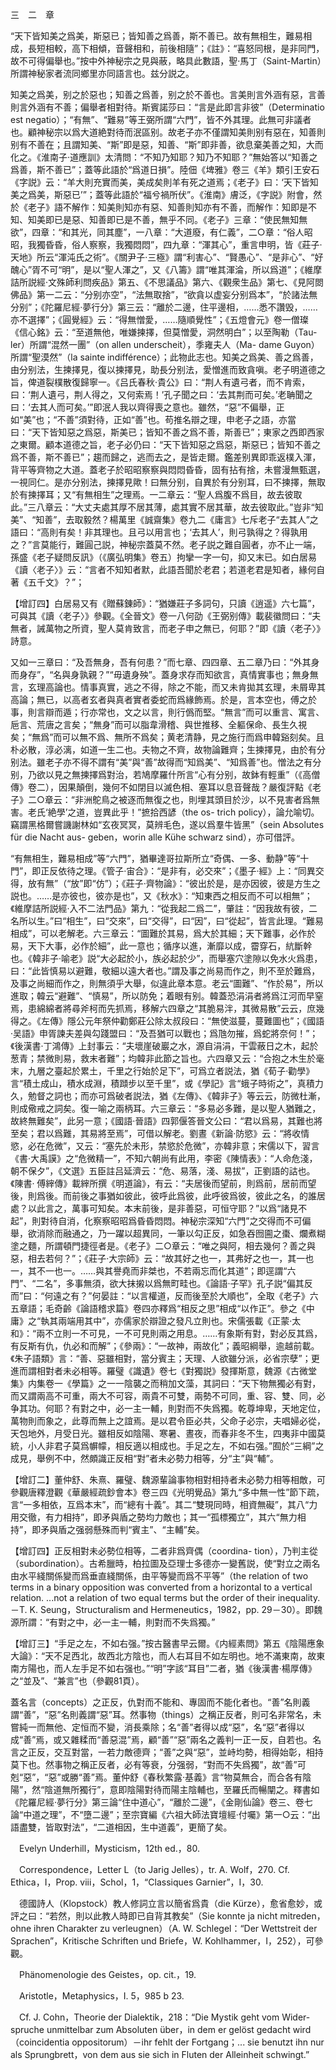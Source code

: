 三　二　章

“天下皆知美之爲美，斯惡已；皆知善之爲善，斯不善已。故有無相生，難易相成，長短相較，高下相傾，音聲相和，前後相隨”；《註》：“喜怒同根，是非同門，故不可得偏舉也。”按中外神秘宗之見與蔽，略具此數語，聖·馬丁（Saint-Martin）所謂神秘家者流同鄉里亦同語言也。兹分説之。

知美之爲美，别之於惡也；知善之爲善，别之於不善也。言美則言外涵有惡，言善則言外涵有不善；偏舉者相對待。斯賓諾莎曰：“言是此即言非彼”（Determinatio est negatio）；“有無”、“難易”等王弼所謂“六門”，皆不外其理。此無可非議者也。顧神秘宗以爲大道絶對待而泯區别。故老子亦不僅謂知美則别有惡在，知善則别有不善在；且謂知美、“斯”即是惡，知善、“斯”即非善，欲息棄美善之知，大而化之。《淮南子·道應訓》太清問：“不知乃知耶？知乃不知耶？”無始答以“知善之爲善，斯不善已”；蓋等此語於“爲道日損”。陸佃《埤雅》卷三《羊》類引王安石《字説》云：“羊大則充實而美，美成矣則羊有死之道焉；《老子》曰：‘天下皆知美之爲美，斯惡已’”；蓋等此語於“福兮禍所伏”。《淮南》膚泛，《字説》附會，然於《老子》語不解作：知美則知亦有惡、知善則知亦有不善，而解作：知即是不知、知美即已是惡、知善即已是不善，無乎不同。《老子》三章：“使民無知無欲”，四章：“和其光，同其塵”，一八章：“大道廢，有仁義”，二○章：“俗人昭昭，我獨昏昏，俗人察察，我獨悶悶”，四九章：“渾其心”，重言申明，皆《莊子·天地》所云“渾沌氏之術”。《關尹子·三極》謂“利害心”、“賢愚心”、“是非心”、“好醜心”胥不可“明”，是以“聖人渾之”，又《八籌》謂“唯其渾淪，所以爲道”；《維摩詰所説經·文殊師利問疾品》第五、《不思議品》第六、《觀衆生品》第七、《見阿閦佛品》第一二云：“分别亦空”，“法無取捨”，“欲貪以虚妄分别爲本”，“於諸法無分别”；《陀羅尼經·夢行分》第三云：“離於二邊，住平邊相，……悉不讚毁，……亦不選擇”；《圓覺經》云：“得無憎愛，……隨順覺性”；《五燈會元》卷一僧璨《信心銘》云：“至道無他，唯嫌揀擇，但莫憎愛，洞然明白”；以至陶勒（Tau-
ler）所謂“混然一團”（on allen underscheit），季雍夫人（Ma-
dame Guyon）所謂“聖漠然”（la sainte indifférence）；此物此志也。知美之爲美、善之爲善，由分别法，生揀擇見，復以揀擇見，助長分别法，愛憎進而致貪嗔。老子明道德之旨，俾道裂樸散復歸寧一。《吕氏春秋·貴公》曰：“荆人有遺弓者，而不肯索，曰：‘荆人遺弓，荆人得之，又何索焉！’孔子聞之曰：‘去其荆而可矣。’老聃聞之曰：‘去其人而可矣。’”即泯人我以齊得喪之意也。雖然，“惡”不偏舉，正如“美”也；“不善”須對待，正如“善”也。苟推名辯之理，申老子之語，亦當曰：“天下皆知惡之爲惡，斯美已；皆知不善之爲不善，斯善已”；東家之西即西家之東爾。顧本道德之旨，老子必仍曰：“天下皆知惡之爲惡，斯惡已；皆知不善之爲不善，斯不善已”；趨而歸之，逃而去之，是皆走爾。鑑差别異即乖返樸入渾，背平等齊物之大道。蓋老子於昭昭察察與悶悶昏昏，固有拈有捨，未嘗漫無甄選，一視同仁。是亦分别法，揀擇見歟！曰無分别，自異於有分别耳，曰不揀擇，無取於有揀擇耳；又“有無相生”之理焉。一二章云：“聖人爲腹不爲目，故去彼取此。”三八章云：“大丈夫處其厚不居其薄，處其實不居其華，故去彼取此。”豈非“知美”、“知善”，去取毅然？楊萬里《誠齋集》卷九二《庸言》七斥老子“去其人”之語曰：“高則有矣！非其理也。且弓以用言也；‘去其人’，則弓孰得之？得孰用之？”言莫能行，難圓己説，神秘宗蓋莫不然。老子説之難自圓者，亦不止一端，孫盛《老子疑問反訊》（《廣弘明集》卷五）拘攣一字一句，抑又末已。如白居易《讀〈老子〉》云：“言者不知知者默，此語吾聞於老君；若道老君是知者，緣何自著《五千文》？”；

【增訂四】白居易又有《贈蘇錬師》：“猶嫌莊子多詞句，只讀《逍遥》六七篇”，可與其《讀〈老子〉》參觀。《全晉文》卷一八何劭《王弼别傳》載裴徽問曰：“夫無者，誡萬物之所資，聖人莫肯致言，而老子申之無已，何耶？”即《讀〈老子〉》詩意。

又如一三章曰：“及吾無身，吾有何患？”而七章、四四章、五二章乃曰：“外其身而身存”，“名與身孰親？”“毋遺身殃”。蓋身求存而知欲言，真情實事也；無身無言，玄理高論也。情事真實，逃之不得，除之不能，而又未肯拋其玄理，未屑卑其高論；無已，以高者玄者與真者實者委蛇而爲緣飾焉。於是，言本空也，傅之於事，則言辯而遁；行亦常也，文之以言，則行僞而堅。“無言”而可以重言、寓言、巵言、荒唐之言矣；“無身”而可以脂韋滑稽、與世推移、全軀保命、長生久視矣；“無爲”而可以無不爲、無所不爲矣；黄老清静，見之施行而爲申韓谿刻矣。且朴必散，淳必漓，如道一生二也。夫物之不齊，故物論難齊；生揀擇見，由於有分别法。雖老子亦不得不謂有“美”與“善”故得而“知爲美”、“知爲善”也。憎法之有分别，乃欲以見之無揀擇爲對治，若鳩摩羅什所言“心有分别，故鉢有輕重”（《高僧傳》卷二），因果顛倒，幾何不如閉目以滅色相、塞耳以息音聲哉？嚴復評點《老子》二○章云：“非洲鴕鳥之被逐而無復之也，則埋其頭目於沙，以不見害者爲無害。老氏‘絶學’之道，豈異此乎！”摭拾西諺（the os-
trich policy），論允喻切。竊謂黑格爾嘗譏謝林如“玄夜冥冥，莫辨毛色，遂以爲羣牛皆黑”（sein Absolutes für die Nacht aus-
geben，worin alle Kühe schwarz sind），亦可借評。

“有無相生，難易相成”等“六門”，猶畢達哥拉斯所立“奇偶、一多、動静”等“十門”，即正反依待之理。《管子·宙合》：“是非有，必交來”；《墨子·經》上：“同異交得，放有無”（“放”即“仿”）；《莊子·齊物論》：“彼出於是，是亦因彼，彼是方生之説也。……是亦彼也，彼亦是也”，又《秋水》：“知東西之相反而不可以相無”；《維摩詰所説經·入不二法門品》第九：“從我起二爲二”，肇註：“因我故有彼，二名所以生。”曰“相生”，曰“交來”，曰“交得”，曰“因”，曰“從起”，皆言此理。“難易相成”，可以老解老。六三章云：“圖難於其易，爲大於其細；天下難事，必作於易，天下大事，必作於細”，此一意也；循序以進，漸靡以成，霤穿石，䋁斷幹也。《韓非子·喻老》説“大必起於小，族必起於少”，而舉塞穴塗隙以免水火爲患，曰：“此皆慎易以避難，敬細以遠大者也。”謂及事之尚易而作之，則不至於難爲，及事之尚細而作之，則無須乎大舉，似違此章本意。老云“圖難”、“作於易”，所以進取；韓云“避難”、“慎易”，所以防免；着眼有别。韓蓋恐涓涓者將爲江河而早窒焉，患綿綿者將尋斧柯而先抓焉，移解六四章之“其脆易泮，其微易散”云云，庶幾得之。《左傳》隱公元年祭仲勸鄭莊公除太叔段曰：“無使滋蔓，蔓難圖也”；《國語·吴語》申胥諫夫差與勾踐盟曰：“及吾猶可以戰也；爲虺勿摧，爲蛇將奈何！”；《後漢書·丁鴻傳》上封事云：“夫壞崖破巖之水，源自涓涓，干雲蔽日之木，起於葱青；禁微則易，救末者難”；均韓非此節之旨也。六四章又云：“合抱之木生於毫末，九層之臺起於累土，千里之行始於足下”，可爲立者説法，猶《荀子·勸學》言“積土成山，積水成淵，積蹞步以至千里”，或《學記》言“蛾子時術之”，真積力久，勉督之詞也；而亦可爲破者説法，猶《左傳》、《韓非子》等云云，防微杜漸，則成儆戒之詞矣。復一喻之兩柄耳。六三章云：“多易必多難，是以聖人猶難之，故終無難矣”，此另一意；《國語·晉語》四郭偃答晉文公曰：“君以爲易，其難也將至矣；君以爲難，其易將至焉”，可借以解老。劉晝《新論·防慾》云：“將收情慾，必在危微”，又云：“塞先於未形，禁慾於危微”，亦韓非意；宋儒以下，習言《書·大禹謨》之“危微精一”，不知六朝尚有此用，李密《陳情表》：“人命危淺，朝不保夕”，《文選》五臣註吕延濟云：“危、易落，淺、易拔”，正劉語的詁也。《陳書·
傅縡傳》載縡所撰《明道論》，有云：“夫居後而望前，則爲前，居前而望後，則爲後。而前後之事猶如彼此，彼呼此爲彼，此呼彼爲彼，彼此之名，的誰居處？以此言之，萬事可知矣。本末前後，是非善惡，可恒守耶？”以爲“諸見不起”，則對待自消，化察察昭昭爲昏昏悶悶。神秘宗深知“六門”之交得而不可偏舉，欲消除而融通之，乃一躍以超異同，一筆以勾正反，如急吞囫圇之棗、爛煮糊塗之麵，所謂頓門捷徑者是。《老子》二○章云：“唯之與阿，相去幾何？善之與惡，相去若何？”；《莊子·大宗師》云：“故其好之也一，其弗好之也一，其一也一，其不一也一。……與其譽堯而非桀也，不若兩忘而化其道”；即逕謂“六門”、“二名”，多事無須，欲大抹摋以爲無町畦也。《論語·子罕》孔子説“偏其反而”曰：“何遠之有？”何晏註：“以言權道，反而後至於大順也”，全取《老子》六五章語；毛奇齡《論語稽求篇》卷四亦釋爲“相反之思”相成“以作正”。參之《中庸》之“執其兩端用其中”，亦儒家於辯證之發凡立則也。宋儒張載《正蒙·太和》：“兩不立則一不可見，一不可見則兩之用息。……有象斯有對，對必反其爲，有反斯有仇，仇必和而解”；《參兩》：“一故神，兩故化”；義昭綱舉，逾越前載。《朱子語類》言：“善、惡雖相對，當分賓主；天理、人欲雖分派，必省宗孽”；更進而謂相對者未必相等。羅璧《識遺》卷七《對獨説》發揮斯意，魏源《古微堂集》内集卷一《學篇》之一一陰襲之而稍加文藻，其詞曰：“天下物無獨必有對，而又謂兩高不可重，兩大不可容，兩貴不可雙，兩勢不可同，重、容、雙、同，必争其功。何耶？有對之中，必一主一輔，則對而不失爲獨。乾尊坤卑，天地定位，萬物則而象之，此尊而無上之誼焉。是以君令臣必共，父命子必宗，夫唱婦必從，天包地外，月受日光。雖相反如陰陽、寒暑、晝夜，而春非冬不生，四夷非中國莫統，小人非君子莫爲幈幪，相反適以相成也。手足之左，不如右强。”囿於“三綱”之成見，舉例不中，然頗識正反相“對”者未必勢力相等，分“主”與“輔”。

【增訂二】董仲舒、朱熹、羅璧、魏源輩論事物相對相持者未必勢力相等相敵，可參觀唐釋澄觀《華嚴經疏鈔會本》卷三四《光明覺品》第九“多中無一性”節下疏，言“一多相依，互爲本末”，而“總有十義”。其二“雙現同時，相資無礙”，其八“力用交徹，有力相持”，即矛與盾之勢均力敵也；其一“孤標獨立”，其六“無力相持”，即矛與盾之强弱懸殊而判“賓主”、“主輔”矣。

【增訂四】正反相對未必勢位相等，二者非爲齊偶（coordina-
tion），乃判主從（subordination）。古希臘時，柏拉圖及亞理士多德亦一變舊説，使“對立之兩名由水平綫關係變而爲垂直綫關係，由平等變而爲不平等”（the relation of two terms in a binary opposition was converted from a horizontal to a vertical relation. ...not a relation of two equal terms but the order of their inequality. －T. K. Seung，Structuralism and Hermeneutics，1982，pp. 29－30）。即魏源所謂：“有對之中，必一主一輔，則對而不失爲獨。”

【增訂三】“手足之左，不如右强。”按古醫書早云爾。《内經素問》第五《陰陽應象大論》：“天不足西北，故西北方陰也，而人右耳目不如左明也。地不滿東南，故東南方陽也，而人左手足不如右强也。”“明”字該“耳目”二者，猶《後漢書·楊厚傳》之“並及”、“兼言”也（參觀81頁）。

蓋名言（concepts）之正反，仇對而不能和、專固而不能化者也。“善”名則義謂“善”，“惡”名則義謂“惡”耳。然事物（things）之稱正反者，則可名非常名，未嘗純一而無他、定恒而不變，消長乘除；名“善”者得以成“惡”，名“惡”者得以成“善”焉，或又雜糅而“善惡混”焉，顧“善”“惡”兩名之義判一正一反，自若也。名言之正反，交互對當，一若力敵德齊；“善”之與“惡”，並峙均勢，相得始彰，相持莫下也。然事物之稱正反者，必有等衰，分强弱，“對而不失爲獨”，故“善”可剋“惡”，“惡”或勝“善”焉。董仲舒《春秋繁露·基義》言“物莫無合，而合各有陰陽”，然“陰道無所獨行”，意即陰陽對待而陽主陰輔也，至羅氏而暢闡之。釋書如《陀羅尼經·夢行分》第三論“住中道心”，“離於二邊”，《金剛仙論》卷三、卷七論“中道之理”，不“墮二邊”；至宗寶編《六祖大師法寶壇經·付囑》第一○云：“出語盡雙，皆取對法”，“二道相因，生中道義”，更簡了矣。









　Evelyn Underhill，Mysticism，12th ed.，80.

　Correspondence，Letter L（to Jarig Jelles），tr. A. Wolf，270. Cf. Ethica，I，Prop. viii，Schol，1，“Classiques Garnier”，I，30.

　德國詩人（Klopstock）教人修詞立言以簡省爲貴（die Kürze），愈省愈妙，或評之曰：“若然，則以此教人時即已自背其教矣”（Sie konnte ja nicht mitreden，ohne ihren Charakter zu verleugnen）（A. W. Schlegel：“Der Wettstreit der Sprachen”，Kritische Schriften und Briefe，W. Kohlhammer，I，252），可參觀。

　Phänomenologie des Geistes，op. cit.，19.

　Aristotle，Metaphysics，I. 5，985 b 23.

　Cf. J. Cohn，Theorie der Dialektik，218：“Die Mystik geht vom Wider-
spruche unmittelbar zum Absoluten über，in dem er gelöst gedacht wird （coincidentia oppositorum）－ihr fehlt der Fortgang；... sie benutzt ihn nur als Sprungbrett，von dem aus sie sich in Fluten der Alleinheit schwingt.”